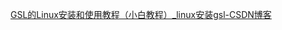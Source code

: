 [GSL的Linux安装和使用教程（小白教程）_linux安装gsl-CSDN博客](https://blog.csdn.net/weixin_42035282/article/details/131708094?spm=1001.2101.3001.6650.2&utm_medium=distribute.pc_relevant.none-task-blog-2~default~YuanLiJiHua~Position-2-131708094-blog-82113165.235^v38^pc_relevant_anti_t3&depth_1-utm_source=distribute.pc_relevant.none-task-blog-2~default~YuanLiJiHua~Position-2-131708094-blog-82113165.235^v38^pc_relevant_anti_t3&utm_relevant_index=5)

